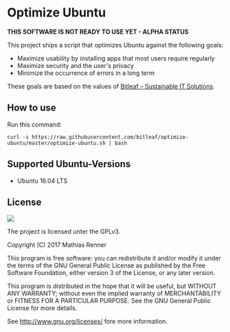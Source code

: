 # Optimize Ubuntu

**THIS SOFTWARE IS NOT READY TO USE YET - ALPHA STATUS**

This project ships a script that optimizes Ubuntu against the following goals:

  - Maximize usability by installing apps that most users require regularly
  - Maximize security and the user's privacy
  - Minimize the occurrence of errors in a long term

These goals are based on the values of [Bitleaf – Sustainable IT Solutions](https://www.bitleaf.de).


## How to use

Run this command: 

```
curl -s https://raw.githubusercontent.com/bitleaf/optimize-ubuntu/master/optimize-ubuntu.sh | bash
```


## Supported Ubuntu-Versions

  - Ubuntu 16.04 LTS


## License

![](https://www.gnu.org/graphics/gplv3-127x51.png)

The project is licensed unter the GPLv3.

Copyright (C) 2017 Mathias Renner

This program is free software: you can redistribute it and/or modify
it under the terms of the GNU General Public License as published by
the Free Software Foundation, either version 3 of the License, or
any later version.

This program is distributed in the hope that it will be useful,
but WITHOUT ANY WARRANTY; without even the implied warranty of
MERCHANTABILITY or FITNESS FOR A PARTICULAR PURPOSE.  See the
GNU General Public License for more details.

See <http://www.gnu.org/licenses/> fore more information.
